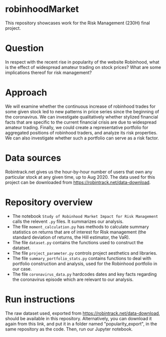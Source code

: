 # robinhoodMarket
This repository showcases work for the Risk Management (230H) final project.

# Question
In respect with the recent rise in popularity of the website Robinhood, what is the effect of widespread amateur trading on stock prices? What are some implications thereof for risk management?

# Approach
We will examine whether the continuous increase of robinhood trades for some given stock led to new patterns in price series since the beginning of the coronavirus. We can investigate qualitatively whether stylized financial facts that are specific to the current 
financial crisis are due to widespread amateur trading.
Finally, we could create a representative portfolio for aggregated positions of robinhood traders, and analyze its risk properties. We can also investigate whether such a portfolio can serve as a risk factor.

# Data sources
Robintrack.net gives us the hour-by-hour number of users that own any particular stock at any given time, up to Aug 2020.
The data used for this project can be downloaded from https://robintrack.net/data-download.

# Repository overview
* The notebook `Study of Robinhood Market Impact for Risk Management` calls the relevent `.py` files. It summarizes our analysis.
* The file ```moment_calculation.py``` has methods to calculate summary statistics on returns that are of interest for Risk management
(the standard deviation of returns, the Hill estimator, the VaR).
* The file `dataset.py` contains the functions used to construct the datatset.
* The file `project_parameter.py` controls project aesthetics and libraries.
* The file `summary_portfolio_stats.py` contains functions to deal with portfolio construction and analysis, used for the Robinhood portfolio in our case.
* The file `coronavirus_data.py` hardcodes dates and key facts regarding the coronavirus episode which are relevant to our analysis.


# Run instructions
The raw dataset used, exported from https://robintrack.net/data-download, should be available in this repository. Alternatively, you can download it 
again from this link, and put it in a folder named "popularity_export", in the same repository as the code. Then, run our Jupyter notebook.
